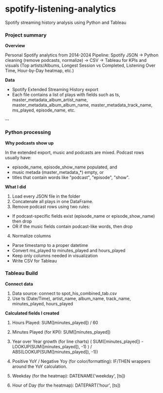 # spotify-listening-analytics
Spotify streaming history analysis using Python and Tableau
### Project summary 
**Overview**

Personal Spotify analytics from 2014-2024
Pipeline: Spotify JSON -> Python cleaning (remove podcasts, normalize) -> CSV -> Tableau for KPIs and visuals (Top artists/Albums, Longest Session vs Completed, Listening Over Time, Hour-by-Day heatmap, etc.)

**Data**

- Spotify Extended Streaming History export
- Each file contains a list of plays with fields such as ts, master_metadata_album_artist_name, master_metadata_album_album_name, master_metadata_track_name, ms_played, episode_name, etc. 

--
### Python processing 

**Why podcasts show up** 

In the extended export, music and podcasts are mixed. Podcast rows usually have: 

- episode_name, episode_show_name populated, and
- music metada (master_metadata_*) empty, or
- titles that contain words like "podcast", "episode", "show". 

**What I did**

1.  Load every JSON file in the folder
2. Concatenate all plays in one DataFrame. 
3. Remove podcast rows using two rules: 
- If podcast-specific fields exist (episode_name or episode_show_name) then drop 
- OR if the music fields contain podcast-like words, then drop 
4. Normalize columns 
- Parse timestamp to a proper datetime 
- Convert ms_played to minutes_played and hours_played
- Keep only columns needed in visualization
- Write CSV for Tableau

### Tableau Build

**Connect data** 

1. Data source: connect to spot_his_combined_tab.csv
2. Use ts (Date/Time), artist_name, album_name, track_name, minutes_played, hours_played

**Calculated fields I created**
1. Hours Played:
SUM([minutes_played]) / 60 

2. Minutes Played (for KPI):
SUM([minutes_played])

3. Year over Year growth (for line charts)
( SUM([minutes_played]) - LOOKUP(SUM([minutes_played]), -1) ) / ABS(LOOKUP(SUM([minutes_played]), -1))

4. Positive YoY / Negative Yoy (for color/formatting): IF/THEN wrappers around the YoY calculation. 

5. Weekday (for the heatmap): DATENAME('weekday', [ts])

6. Hour of Day (for the heatmap): DATEPART('hour', [ts])

